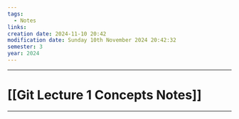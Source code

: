 ```yaml
---
tags:
  - Notes
links: 
creation date: 2024-11-10 20:42
modification date: Sunday 10th November 2024 20:42:32
semester: 3
year: 2024
---
```



---
# [[Git Lecture 1 Concepts Notes]]

---



